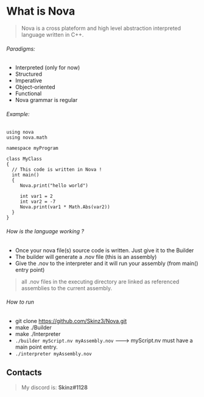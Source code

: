 
# What is Nova

> Nova is a cross plateform and high level abstraction interpreted language written in C++. 
  
  ###### Paradigms:
  + Interpreted (only for now)
  + Structured
  + Imperative
  + Object-oriented
  + Functional
  + Nova grammar is regular
  ###### Example:

  ```
using nova
using nova.math

namespace myProgram

class MyClass
{
    // This code is written in Nova !
    int main()
    {
       Nova.print("hello world")

       int var1 = 2
       int var2 = -7
       Nova.print(var1 * Math.Abs(var2))
    }
}
 ```
 ###### How is the language working ?
 + Once your nova file(s) source code is written. Just give it to the Builder 
 + The builder will generate a .nov file (this is an assembly)
 + Give the .nov to the interpreter and it will run your assembly (from main() entry point)
 > all .nov files in the executing directory are linked as referenced assemblies to the current assembly.

 ###### How to run
  + git clone https://github.com/Skinz3/Nova.git
  + make ./Builder
  + make ./Interpreter
  + ``` ./builder myScript.nv myAssembly.nov ```  ---> myScript.nv must have a main point entry.
  + ``` ./interpreter myAssembly.nov ```

## Contacts

  > My discord is: **Skinz#1128**
  
